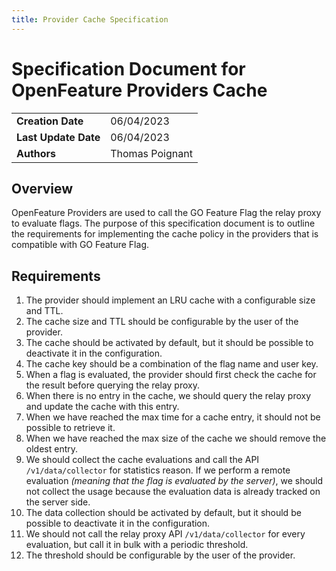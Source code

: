 ```yaml
---
title: Provider Cache Specification
---
```


# Specification Document for OpenFeature Providers Cache

|                      |                 |
|----------------------|-----------------|
| **Creation Date**    | 06/04/2023      |
| **Last Update Date** | 06/04/2023      |
| **Authors**          | Thomas Poignant |

## Overview

OpenFeature Providers are used to call the GO Feature Flag the relay proxy to evaluate flags.
The purpose of this specification document is to outline the requirements for implementing the cache policy in the 
providers that is compatible with GO Feature Flag.

## Requirements

1. The provider should implement an LRU cache with a configurable size and TTL.
2. The cache size and TTL should be configurable by the user of the provider.
3. The cache should be activated by default, but it should be possible to deactivate it in the configuration.
4. The cache key should be a combination of the flag name and user key.
5. When a flag is evaluated, the provider should first check the cache for the result before querying the relay proxy.
6. When there is no entry in the cache, we should query the relay proxy and update the cache with this entry.
7. When we have reached the max time for a cache entry, it should not be possible to retrieve it.
8. When we have reached the max size of the cache we should remove the oldest entry.
9. We should collect the cache evaluations and call the API `/v1/data/collector` for statistics reason. If we perform a remote evaluation *(meaning that the flag is evaluated by the server)*, we should not collect the usage because the evaluation data is already tracked on the server side.
11. The data collection should be activated by default, but it should be possible to deactivate it in the configuration.
12. We should not call the relay proxy API `/v1/data/collector` for every evaluation, but call it in bulk with a periodic threshold.
13. The threshold should be configurable by the user of the provider.
